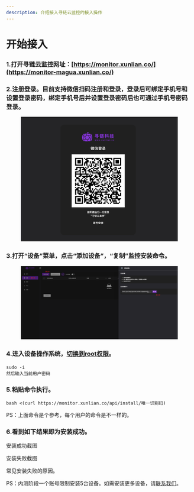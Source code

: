 ```yaml
---
description: 介绍接入寻链云监控的接入操作
---
```


# 开始接入

### 1.打开寻链云监控网址：[https://monitor.xunlian.co/](https://monitor-magua.xunlian.co/)

### 2.注册登录。目前支持微信扫码注册和登录，登录后可绑定手机号和设置登录密码，绑定手机号后并设置登录密码后也可通过手机号密码登录。

<figure><img src=".gitbook/assets/image.png" alt=""><figcaption></figcaption></figure>

### 3.打开“设备”菜单，点击“添加设备”，“复制”监控安装命令。

<div data-full-width="false">

<figure><img src=".gitbook/assets/image (2).png" alt=""><figcaption></figcaption></figure>

</div>

### 4.进入设备操作系统，[切换到root权限](qa/checknetwork.md#qie-huan-dao-root-quan-xian)。

```
sudo -i
然后输入当前用户密码
```

### 5.粘贴命令执行。

```
bash <(curl https://monitor.xunlian.co/api/install/唯一识别码)
```

PS：上面命令是个参考，每个用户的命令是不一样的。

### 6.看到如下结果即为安装成功。

安装成功截图

安装失败截图

常见安装失败的原因。

PS：内测阶段一个账号限制安装5台设备。如需安装更多设备，请[联系我们](qa/contactus.md)。

